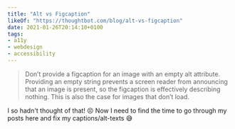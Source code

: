 ```yaml
---
title: "Alt vs Figcaption"
likeOf: "https://thoughtbot.com/blog/alt-vs-figcaption"
date: 2021-01-26T20:14:10+0100
tags:
- a11y
- webdesign
- accessibility
---
```

> Don’t provide a figcaption for an image with an empty alt attribute. Providing an empty string prevents a screen reader from announcing that an image is present, so the figcaption is effectively describing nothing. This is also the case for images that don’t load.

I so hadn't thought of that! 😣 Now I need to find the time to go through my posts here and fix my captions/alt-texts 😅